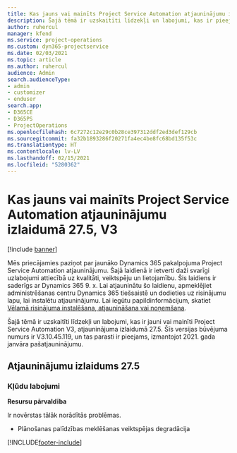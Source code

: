 ```yaml
---
title: Kas jauns vai mainīts Project Service Automation atjauninājumu izlaidumā 27.5, labojumfails, V3
description: Šajā tēmā ir uzskaitīti līdzekļi un labojumi, kas ir pieejami Project Service Automation, labojumfails 27.5, V3.
author: ruhercul
manager: kfend
ms.service: project-operations
ms.custom: dyn365-projectservice
ms.date: 02/03/2021
ms.topic: article
ms.author: ruhercul
audience: Admin
search.audienceType:
- admin
- customizer
- enduser
search.app:
- D365CE
- D365PS
- ProjectOperations
ms.openlocfilehash: 6c7272c12e29c0b28ce397312ddf2ed3def129cb
ms.sourcegitcommit: fa32b1893286f20271fa4ec4be8fc68bd135f53c
ms.translationtype: HT
ms.contentlocale: lv-LV
ms.lasthandoff: 02/15/2021
ms.locfileid: "5280362"
---
```

# <a name="whats-new-or-changed-in-project-service-automation-update-release-275-v3"></a>Kas jauns vai mainīts Project Service Automation atjauninājumu izlaidumā 27.5, V3

[!include [banner](../includes/psa-now-project-operations.md)]

Mēs priecājamies paziņot par jaunāko Dynamics 365 pakalpojuma Project Service Automation atjauninājumu. Šajā laidienā ir ietverti daži svarīgi uzlabojumi attiecībā uz kvalitāti, veiktspēju un lietojamību. Šis laidiens ir saderīgs ar Dynamics 365 9. x. Lai atjauninātu šo laidienu, apmeklējiet administrēšanas centru Dynamics 365 tiešsaistē un dodieties uz risinājumu lapu, lai instalētu atjauninājumu. Lai iegūtu papildinformācijum, skatiet [Vēlamā risinājuma instalēšana, atjaunināšana vai noņemšana](https://docs.microsoft.com/power-platform/admin/install-remove-preferred-solution).

Šajā tēmā ir uzskaitīti līdzekļi un labojumi, kas ir jauni vai mainīti Project Service Automation V3, atjauninājuma izlaidumā 27.5. Šīs versijas būvējuma numurs ir V3.10.45.119, un tas parasti ir pieejams, izmantojot 2021. gada janvāra pašatjauninājumu.

## <a name="update-release-275"></a>Atjauninājumu izlaidums 27.5

### <a name="bug-fixes"></a>Kļūdu labojumi


**Resursu pārvaldība**

Ir novērstas tālāk norādītās problēmas.

- Plānošanas palīdzības meklēšanas veiktspējas degradācija


[!INCLUDE[footer-include](../includes/footer-banner.md)]